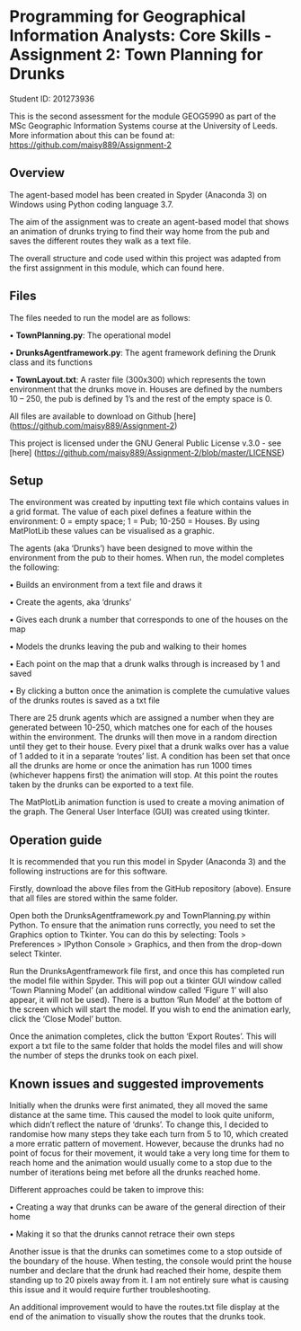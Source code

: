 # Programming for Geographical Information Analysts: Core Skills - Assignment 2: Town Planning for Drunks

Student ID: 201273936

This is the second assessment for the module GEOG5990 as part of the MSc Geographic Information Systems course at the University of Leeds. 
More information about this can be found at: https://github.com/maisy889/Assignment-2 

## Overview
The agent-based model has been created in Spyder (Anaconda 3) on Windows using Python coding language 3.7.

The aim of the assignment was to create an agent-based model that shows an animation of drunks trying to find their way home from the pub and saves the different routes they walk as a text file.

The overall structure and code used within this project was adapted from the first assignment in this module, which can found here.  

## Files

The files needed to run the model are as follows:

•	**TownPlanning.py**: The operational model 

•	**DrunksAgentframework.py**: The agent framework defining the Drunk class and its functions

•	**TownLayout.txt**: A raster file (300x300) which represents the town environment that the drunks move in. Houses are defined by the numbers 10 – 250, the pub is defined by 1’s and the rest of the empty space is 0. 

All files are available to download on Github [here] (https://github.com/maisy889/Assignment-2)

This project is licensed under the GNU General Public License v.3.0 - see [here] (https://github.com/maisy889/Assignment-2/blob/master/LICENSE)

## Setup

The environment was created by inputting text file which contains values in a grid format. The value of each pixel defines a feature within the environment: 0 = empty space; 1 = Pub; 10-250 = Houses. By using MatPlotLib these values can be visualised as a graphic.

The agents (aka ‘Drunks’) have been designed to move within the environment from the pub to their homes. When run, the model completes the following:

•	Builds an environment from a text file and draws it 

•	Create the agents, aka ‘drunks’

•	Gives each drunk a number that corresponds to one of the houses on the map

•	Models the drunks leaving the pub and walking to their homes

•	Each point on the map that a drunk walks through is increased by 1 and saved 

•	By clicking a button once the animation is complete the cumulative values of the drunks routes is saved as a txt file

There are 25 drunk agents which are assigned a number when they are generated between 10-250, which matches one for each of the houses within the environment. The drunks will then move in a random direction until they get to their house. Every pixel that a drunk walks over has a value of 1 added to it in a separate ‘routes’ list.
A condition has been set that once all the drunks are home or once the animation has run 1000 times (whichever happens first) the animation will stop. At this point the routes taken by the drunks can be exported to a text file. 

The MatPlotLib animation function is used to create a moving animation of the graph.
The General User Interface (GUI) was created using tkinter. 

## Operation guide

It is recommended that you run this model in Spyder (Anaconda 3) and the following instructions are for this software. 

Firstly, download the above files from the GitHub repository (above). Ensure that all files are stored within the same folder.
 
Open both the DrunksAgentframework.py and TownPlanning.py within Python. To ensure that the animation runs correctly, you need to set the Graphics option to Tkinter. You can do this by selecting: Tools > Preferences > IPython Console > Graphics, and then from the drop-down select Tkinter.

Run the DrunksAgentframework file first, and once this has completed run the model file within Spyder. This will pop out a tkinter GUI window called ‘Town Planning Model’ (an additional window called ‘Figure 1’ will also appear, it will not be used). There is a button ‘Run Model’ at the bottom of the screen which will start the model. If you wish to end the animation early, click the ‘Close Model’ button.

Once the animation completes, click the button ‘Export Routes’. This will export a txt file to the same folder that holds the model files and will show the number of steps the drunks took on each pixel. 

## Known issues and suggested improvements

Initially when the drunks were first animated, they all moved the same distance at the same time. This caused the model to look quite uniform, which didn’t reflect the nature of ‘drunks’. To change this, I decided to randomise how many steps they take each turn from 5 to 10, which created a more erratic pattern of movement. However, because the drunks had no point of focus for their movement, it would take a very long time for them to reach home and the animation would usually come to a stop due to the number of iterations being met before all the drunks reached home.

Different approaches could be taken to improve this:

•	Creating a way that drunks can be aware of the general direction of their home 

•	Making it so that the drunks cannot retrace their own steps

Another issue is that the drunks can sometimes come to a stop outside of the boundary of the house. When testing, the console would print the house number and declare that the drunk had reached their home, despite them standing up to 20 pixels away from it. I am not entirely sure what is causing this issue and it would require further troubleshooting. 

An additional improvement would to have the routes.txt file display at the end of the animation to visually show the routes that the drunks took.

